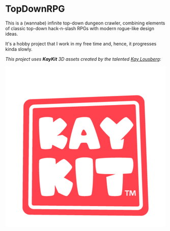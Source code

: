 # TopDownRPG

This is a (wannabe) infinite top-down dungeon crawler, combining elements of
classic top-down hack-n-slash RPGs with modern rogue-like design ideas.

It's a hobby project that I work in my free time and, hence, it progresses kinda slowly.

_This project uses **KayKit** 3D assets created by the talented [Kay Lousberg][1]:_

![KayKit](./Assets/Textures/KayKitBrandResources/KayKit_logo.png)

[1]: https://kaylousberg.com/